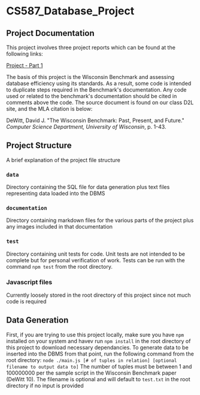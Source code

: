 # CS587_Database_Project

## Project Documentation
This project involves three project reports which can be found at the following links:

[Project - Part 1](./documentation/PROJECT_PART1.md)

The basis of this project is the Wisconsin Benchmark and assessing database efficiency using its standards. As a result, some code is intended to duplicate steps required in the Benchmark's documentation. Any code used or related to the benchmark's documentation should be cited in comments above the code. The source document is found on our class D2L site, and the MLA citation is below:

DeWitt, David J. "The Wisconsin Benchmark: Past, Present, and Future." *Computer Science Department, University of Wisconsin*, p. 1-43.

## Project Structure
A brief explanation of the project file structure

### `data`
Directory containing the SQL file for data generation plus text files representing data loaded into the DBMS

### `documentation`
Directory containing markdown files for the various parts of the project plus any images included in that documentation

### `test`
Directory containing unit tests for code. Unit tests are not intended to be complete but for personal verification of work. Tests can be run with the command `npm test` from the root directory.

### Javascript files
Currently loosely stored in the root directory of this project since not much code is required

## Data Generation
First, if you are trying to use this project locally, make sure you have `npm` installed on your system and havev run `npm install` in the root directory of this project to download necessary dependancies. To generate data to be inserted into the DBMS from that point, run the following command from the root directory:
```node ./main.js [# of tuples in relation] [optional filename to output data to]```
The number of tuples must be between 1 and 100000000 per the sample script in the Wisconsin Benchmark paper (DeWitt 10). The filename is optional and will default to `test.txt` in the root directory if no input is provided

